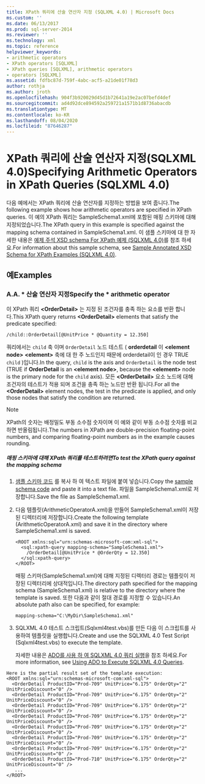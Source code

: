 ```yaml
---
title: XPath 쿼리에 산술 연산자 지정 (SQLXML 4.0) | Microsoft Docs
ms.custom: ''
ms.date: 06/13/2017
ms.prod: sql-server-2014
ms.reviewer: ''
ms.technology: xml
ms.topic: reference
helpviewer_keywords:
- arithmetic operators
- XPath operators [SQLXML]
- XPath queries [SQLXML], arithmetic operators
- operators [SQLXML]
ms.assetid: fdfbc87d-759f-4abc-acf5-a21de01f78d3
author: rothja
ms.author: jroth
ms.openlocfilehash: 904f3b920029d45d1b72641a19e2ac07befd4def
ms.sourcegitcommit: ad4d92dce894592a259721a1571b1d8736abacdb
ms.translationtype: MT
ms.contentlocale: ko-KR
ms.lasthandoff: 08/04/2020
ms.locfileid: "87646287"
---
```

# <a name="specifying-arithmetic-operators-in-xpath-queries-sqlxml-40"></a><span data-ttu-id="dcac7-102">XPath 쿼리에 산술 연산자 지정(SQLXML 4.0)</span><span class="sxs-lookup"><span data-stu-id="dcac7-102">Specifying Arithmetic Operators in XPath Queries (SQLXML 4.0)</span></span>
  <span data-ttu-id="dcac7-103">다음 예에서는 XPath 쿼리에 산술 연산자를 지정하는 방법을 보여 줍니다.</span><span class="sxs-lookup"><span data-stu-id="dcac7-103">The following example shows how arithmetic operators are specified in XPath queries.</span></span> <span data-ttu-id="dcac7-104">이 예의 XPath 쿼리는 SampleSchema1.xml에 포함된 매핑 스키마에 대해 지정되었습니다.</span><span class="sxs-lookup"><span data-stu-id="dcac7-104">The XPath query in this example is specified against the mapping schema contained in SampleSchema1.xml.</span></span> <span data-ttu-id="dcac7-105">이 샘플 스키마에 대 한 자세한 내용은 [예제 주석 XSD schema For XPath 예제 &#40;SQLXML 4.0&#41;](sample-annotated-xsd-schema-for-xpath-examples-sqlxml-4-0.md)를 참조 하세요.</span><span class="sxs-lookup"><span data-stu-id="dcac7-105">For information about this sample schema, see [Sample Annotated XSD Schema for XPath Examples &#40;SQLXML 4.0&#41;](sample-annotated-xsd-schema-for-xpath-examples-sqlxml-4-0.md).</span></span>  
  
## <a name="examples"></a><span data-ttu-id="dcac7-106">예</span><span class="sxs-lookup"><span data-stu-id="dcac7-106">Examples</span></span>  
  
### <a name="a-specify-the--arithmetic-operator"></a><span data-ttu-id="dcac7-107">A.</span><span class="sxs-lookup"><span data-stu-id="dcac7-107">A.</span></span> <span data-ttu-id="dcac7-108">\* 산술 연산자 지정</span><span class="sxs-lookup"><span data-stu-id="dcac7-108">Specify the \* arithmetic operator</span></span>  
 <span data-ttu-id="dcac7-109">이 XPath 쿼리 **\<OrderDetail>** 는 지정 된 조건자를 충족 하는 요소를 반환 합니다.</span><span class="sxs-lookup"><span data-stu-id="dcac7-109">This XPath query returns **\<OrderDetail>** elements that satisfy the predicate specified:</span></span>  
  
```  
/child::OrderDetail[@UnitPrice * @Quantity = 12.350]  
```  
  
 <span data-ttu-id="dcac7-110">쿼리에서는 `child` 축 이며 `OrderDetail` 노드 테스트 ( **orderdetail** 이 **\<element node>** **\<element>** 축에 대 한 주 노드인지 때문에 orderdetail이 인 경우 TRUE `child` )입니다.</span><span class="sxs-lookup"><span data-stu-id="dcac7-110">In the query, `child` is the axis and `OrderDetail` is the node test (TRUE if **OrderDetail** is an **\<element node>**, because the **\<element>** node is the primary node for the `child` axis).</span></span> <span data-ttu-id="dcac7-111">모든 **\<OrderDetail>** 요소 노드에 대해 조건자의 테스트가 적용 되며 조건을 충족 하는 노드만 반환 됩니다.</span><span class="sxs-lookup"><span data-stu-id="dcac7-111">For all the **\<OrderDetail>** element nodes, the test in the predicate is applied, and only those nodes that satisfy the condition are returned.</span></span>  
  
> [!NOTE]  
>  <span data-ttu-id="dcac7-112">XPath의 숫자는 배정밀도 부동 소수점 숫자이며 이 예와 같이 부동 소수점 숫자를 비교하면 반올림됩니다.</span><span class="sxs-lookup"><span data-stu-id="dcac7-112">The numbers in XPath are double-precision floating-point numbers, and comparing floating-point numbers as in the example causes rounding.</span></span>  
  
##### <a name="to-test-the-xpath-query-against-the-mapping-schema"></a><span data-ttu-id="dcac7-113">매핑 스키마에 대해 XPath 쿼리를 테스트하려면</span><span class="sxs-lookup"><span data-stu-id="dcac7-113">To test the XPath query against the mapping schema</span></span>  
  
1.  <span data-ttu-id="dcac7-114">[샘플 스키마 코드](sample-annotated-xsd-schema-for-xpath-examples-sqlxml-4-0.md) 를 복사 하 여 텍스트 파일에 붙여 넣습니다.</span><span class="sxs-lookup"><span data-stu-id="dcac7-114">Copy the [sample schema code](sample-annotated-xsd-schema-for-xpath-examples-sqlxml-4-0.md) and paste it into a text file.</span></span> <span data-ttu-id="dcac7-115">파일을 SampleSchema1.xml로 저장합니다.</span><span class="sxs-lookup"><span data-stu-id="dcac7-115">Save the file as SampleSchema1.xml.</span></span>  
  
2.  <span data-ttu-id="dcac7-116">다음 템플릿(ArithmeticOperatorA.xml)을 만들어 SampleSchema1.xml이 저장된 디렉터리에 저장합니다.</span><span class="sxs-lookup"><span data-stu-id="dcac7-116">Create the following template (ArithmeticOperatorA.xml) and save it in the directory where SampleSchema1.xml is saved.</span></span>  
  
    ```  
    <ROOT xmlns:sql="urn:schemas-microsoft-com:xml-sql">  
      <sql:xpath-query mapping-schema="SampleSchema1.xml">  
        /OrderDetail[@UnitPrice * @OrderQty = 12.350]  
      </sql:xpath-query>  
    </ROOT>  
    ```  
  
     <span data-ttu-id="dcac7-117">매핑 스키마(SampleSchema1.xml)에 대해 지정된 디렉터리 경로는 템플릿이 저장된 디렉터리에 상대적입니다.</span><span class="sxs-lookup"><span data-stu-id="dcac7-117">The directory path specified for the mapping schema (SampleSchema1.xml) is relative to the directory where the template is saved.</span></span> <span data-ttu-id="dcac7-118">또한 다음과 같이 절대 경로를 지정할 수 있습니다.</span><span class="sxs-lookup"><span data-stu-id="dcac7-118">An absolute path also can be specified, for example:</span></span>  
  
    ```  
    mapping-schema="C:\MyDir\SampleSchema1.xml"  
    ```  
  
3.  <span data-ttu-id="dcac7-119">SQLXML 4.0 테스트 스크립트(Sqlxml4test.vbs)를 만든 다음 이 스크립트를 사용하여 템플릿을 실행합니다.</span><span class="sxs-lookup"><span data-stu-id="dcac7-119">Create and use the SQLXML 4.0 Test Script (Sqlxml4test.vbs) to execute the template.</span></span>  
  
     <span data-ttu-id="dcac7-120">자세한 내용은 [ADO를 사용 하 여 SQLXML 4.0 쿼리 실행](../../sqlxml/using-ado-to-execute-sqlxml-4-0-queries.md)을 참조 하세요.</span><span class="sxs-lookup"><span data-stu-id="dcac7-120">For more information, see [Using ADO to Execute SQLXML 4.0 Queries](../../sqlxml/using-ado-to-execute-sqlxml-4-0-queries.md).</span></span>  
  
```  
Here is the partial result set of the template execution:    
<ROOT xmlns:sql="urn:schemas-microsoft-com:xml-sql">  
  <OrderDetail ProductID="Prod-709" UnitPrice="6.175" OrderQty="2" UnitPriceDiscount="0" />   
  <OrderDetail ProductID="Prod-709" UnitPrice="6.175" OrderQty="2" UnitPriceDiscount="0" />   
  <OrderDetail ProductID="Prod-709" UnitPrice="6.175" OrderQty="2" UnitPriceDiscount="0" />   
  <OrderDetail ProductID="Prod-709" UnitPrice="6.175" OrderQty="2" UnitPriceDiscount="0" />   
  <OrderDetail ProductID="Prod-709" UnitPrice="6.175" OrderQty="2" UnitPriceDiscount="0" />   
  <OrderDetail ProductID="Prod-709" UnitPrice="6.175" OrderQty="2" UnitPriceDiscount="0" />   
  <OrderDetail ProductID="Prod-709" UnitPrice="6.175" OrderQty="2" UnitPriceDiscount="0" />   
  <OrderDetail ProductID="Prod-710" UnitPrice="6.175" OrderQty="2" UnitPriceDiscount="0" />   
   ...  
</ROOT>  
```  
  
  
